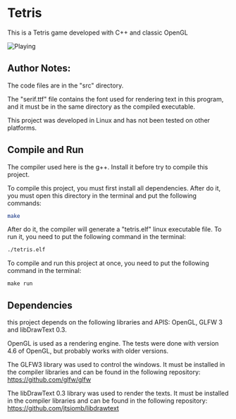 # Tetris
This is a Tetris game developed with C++ and classic OpenGL

<img src="https://github.com/FilipeChagasDev/Tetris/tree/master/screenshots/1.gif" alt="Playing">

## Author Notes:
The code files are in the "src" directory.

The "serif.ttf" file contains the font used for rendering text in this program, and it must be in the same directory as the compiled executable. 

This project was developed in Linux and has not been tested on other platforms.

## Compile and Run

The compiler used here is the g++. Install it before try to compile this project.

To compile this project, you must first install all dependencies. After do it, you must open this directory in the terminal and put the following commands:

``` sh
make
```
After do it, the compiler will generate a "tetris.elf" linux executable file. To run it, you need to put the following command in the terminal:

``` sh
./tetris.elf
```

To compile and run this project at once, you need to put the following command in the terminal:

```
make run
```

## Dependencies
this project depends on the following libraries and APIS: OpenGL, GLFW 3 and libDrawText 0.3.

OpenGL is used as a rendering engine. The tests were done with version 4.6 of OpenGL, but probably works with older versions.

The GLFW3 library was used to control the windows. It must be installed in the compiler libraries and can be found in the following repository: https://github.com/glfw/glfw

The libDrawText 0.3 library was used to render the texts. It must be installed in the compiler libraries and can be found in the following repository: https://github.com/jtsiomb/libdrawtext

